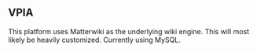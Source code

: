 ## VPIA

This platform uses Matterwiki as the underlying wiki engine. This will most likely be heavily customized. Currently using MySQL.